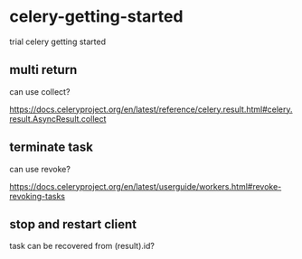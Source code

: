 # celery-getting-started
trial celery getting started

## multi return

can use collect?

https://docs.celeryproject.org/en/latest/reference/celery.result.html#celery.result.AsyncResult.collect

## terminate task

can use revoke?

https://docs.celeryproject.org/en/latest/userguide/workers.html#revoke-revoking-tasks

## stop and restart client

task can be recovered from (result).id?


